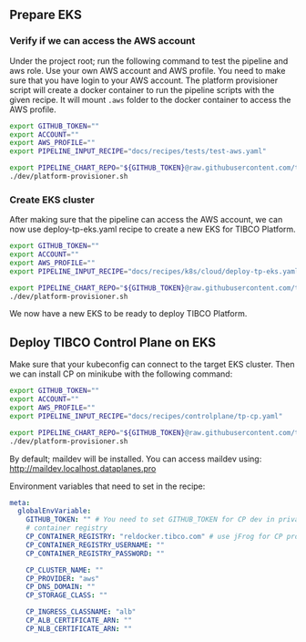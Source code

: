 ## Prepare EKS

### Verify if we can access the AWS account

Under the project root; run the following command to test the pipeline and aws role. Use your own AWS account and AWS profile.
You need to make sure that you have login to your AWS account. The platform provisioner script will create a docker container to run the pipeline scripts with the given recipe.
It will mount `.aws` folder to the docker container to access the AWS profile.

```bash
export GITHUB_TOKEN=""
export ACCOUNT=""
export AWS_PROFILE=""
export PIPELINE_INPUT_RECIPE="docs/recipes/tests/test-aws.yaml"

export PIPELINE_CHART_REPO="${GITHUB_TOKEN}@raw.githubusercontent.com/tibco/platform-provisioner/gh-pages/"
./dev/platform-provisioner.sh
```

### Create EKS cluster

After making sure that the pipeline can access the AWS account, we can now use deploy-tp-eks.yaml recipe to create a new EKS for TIBCO Platform.

```bash
export GITHUB_TOKEN=""
export ACCOUNT=""
export AWS_PROFILE=""
export PIPELINE_INPUT_RECIPE="docs/recipes/k8s/cloud/deploy-tp-eks.yaml"

export PIPELINE_CHART_REPO="${GITHUB_TOKEN}@raw.githubusercontent.com/tibco/platform-provisioner/gh-pages/"
./dev/platform-provisioner.sh
```

We now have a new EKS to be ready to deploy TIBCO Platform.


## Deploy TIBCO Control Plane on EKS

Make sure that your kubeconfig can connect to the target EKS cluster. Then we can install CP on minikube with the following command:

```bash
export GITHUB_TOKEN=""
export ACCOUNT=""
export AWS_PROFILE=""
export PIPELINE_INPUT_RECIPE="docs/recipes/controlplane/tp-cp.yaml"

export PIPELINE_CHART_REPO="${GITHUB_TOKEN}@raw.githubusercontent.com/tibco/platform-provisioner/gh-pages/"
./dev/platform-provisioner.sh
```

By default; maildev will be installed. You can access maildev using: http://maildev.localhost.dataplanes.pro

Environment variables that need to set in the recipe:
```yaml
meta:
  globalEnvVariable:
    GITHUB_TOKEN: "" # You need to set GITHUB_TOKEN for CP dev in private repo
    # container registry
    CP_CONTAINER_REGISTRY: "reldocker.tibco.com" # use jFrog for CP production deployment
    CP_CONTAINER_REGISTRY_USERNAME: ""
    CP_CONTAINER_REGISTRY_PASSWORD: ""

    CP_CLUSTER_NAME: ""
    CP_PROVIDER: "aws"
    CP_DNS_DOMAIN: ""
    CP_STORAGE_CLASS: ""

    CP_INGRESS_CLASSNAME: "alb"
    CP_ALB_CERTIFICATE_ARN: ""
    CP_NLB_CERTIFICATE_ARN: ""
```

